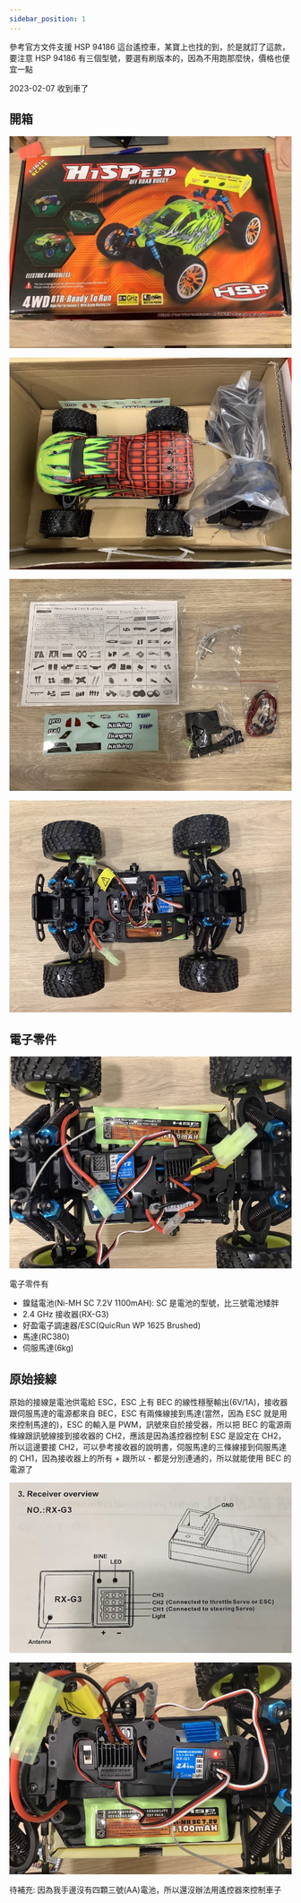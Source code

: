 ```yaml
---
sidebar_position: 1
---
```


參考官方文件支援 HSP 94186 這台遙控車，某寶上也找的到，於是就訂了這款，要注意 HSP 94186 有三個型號，要選有刷版本的，因為不用跑那麼快，價格也便宜一點

2023-02-07 收到車了

## 開箱

![hsp94186_box](./imgs/hsp94186_box.jpg "hsp94186_box")

![hsp94186_inside](./imgs/hsp94186_inside.jpg "hsp94186_inside")

![hsp94186_others](./imgs/hsp94186_others.jpg "hsp94186_others")

![hsp94186_car](./imgs/hsp94186_car.jpg "hsp94186_car")

## 電子零件

![hsp94186_parts](./imgs/hsp94186_parts.jpg "hsp94186_parts")

電子零件有

- 鎳錳電池(Ni-MH SC 7.2V 1100mAH): SC 是電池的型號，比三號電池矮胖
- 2.4 GHz 接收器(RX-G3)
- 好盈電子調速器/ESC(QuicRun WP 1625 Brushed)
- 馬達(RC380)
- 伺服馬達(6kg)

## 原始接線

原始的接線是電池供電給 ESC，ESC 上有 BEC 的線性穩壓輸出(6V/1A)，接收器跟伺服馬達的電源都來自 BEC，ESC 有兩條線接到馬達(當然，因為 ESC 就是用來控制馬達的)，ESC 的輸入是 PWM，訊號來自於接受器，所以把 BEC 的電源兩條線跟訊號線接到接收器的 CH2，應該是因為遙控器控制 ESC 是設定在 CH2，所以這邊要接 CH2，可以參考接收器的說明書，伺服馬達的三條線接到伺服馬達的 CH1，因為接收器上的所有 + 跟所以 - 都是分別連通的，所以就能使用 BEC 的電源了

![hsp94186_receiver_manual](./imgs/hsp94186_receiver_manual.jpg "hsp94186_receiver_manual")

![hsp94186_initial_wiring](./imgs/hsp94186_initial_wiring.jpg "hsp94186_initial_wiring")

待補充: 因為我手邊沒有四顆三號(AA)電池，所以還沒辦法用遙控器來控制車子
